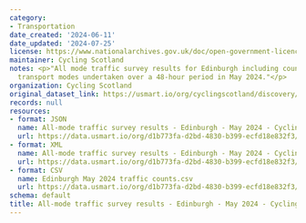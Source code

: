 ```yaml
---
category:
- Transportation
date_created: '2024-06-11'
date_updated: '2024-07-25'
license: https://www.nationalarchives.gov.uk/doc/open-government-licence/version/3/
maintainer: Cycling Scotland
notes: <p>"All mode traffic survey results for Edinburgh including counts for all
  transport modes undertaken over a 48-hour period in May 2024."</p>
organization: Cycling Scotland
original_dataset_link: https://usmart.io/org/cyclingscotland/discovery/discovery-view-detail/89cf51cf-05b6-4d75-96ae-5d7cf5d315b3
records: null
resources:
- format: JSON
  name: All-mode traffic survey results - Edinburgh - May 2024 - Cycling Scotland.json
  url: https://data.usmart.io/org/d1b773fa-d2bd-4830-b399-ecfd18e832f3/resource?resourceGUID=e74adf62-95c3-4d6f-a6ec-7ae4f9e97db9
- format: XML
  name: All-mode traffic survey results - Edinburgh - May 2024 - Cycling Scotland.xml
  url: https://data.usmart.io/org/d1b773fa-d2bd-4830-b399-ecfd18e832f3/resource?resourceGUID=dd6ac606-4ae2-41a4-bed0-0eda1cc213e0
- format: CSV
  name: Edinburgh May 2024 traffic counts.csv
  url: https://data.usmart.io/org/d1b773fa-d2bd-4830-b399-ecfd18e832f3/resource?resourceGUID=541ef426-7b3f-48ae-989f-28cfec72b60d
schema: default
title: All-mode traffic survey results - Edinburgh - May 2024 - Cycling Scotland
---
```

